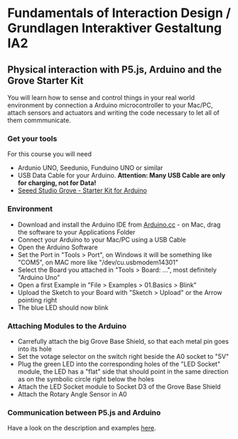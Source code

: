 # Fundamentals of Interaction Design / Grundlagen Interaktiver Gestaltung IA2

## Physical interaction with P5.js, Arduino and the Grove Starter Kit
You will learn how to sense and control things in your real world environment by connection a Arduino microcontroller to your Mac/PC, attach sensors and actuators and writing the code necessary to let all of them commmunicate.

### Get your tools
For this course you will need
* Ardunio UNO, Seedunio, Funduino UNO or similar
* USB Data Cable for your Arduino. __Attention: Many USB Cable are only for charging, not for Data!__
* [Seeed Studio Grove - Starter Kit for Arduino](https://www.seeedstudio.com/Grove-Starter-Kit-for-Arduino-p-1855.html)

### Environment
* Download and install the Arduino IDE from [Arduino.cc](https://www.arduino.cc/en/Main/Software) - on Mac, drag the software to your Applications Folder
* Connect your Arduino to your Mac/PC using a USB Cable
* Open the Arduino Software
* Set the Port in "Tools > Port", on Windows it will be something like "COM5", on MAC more like "/dev/cu.usbmodem14301"
* Select the Board you attached in "Tools > Board: ...", most definitely "Arduino Uno"
* Open a first Example in "File > Examples > 01.Basics > Blink"
* Upload the Sketch to your Board with "Sketch > Upload" or the Arrow pointing right
* The blue LED should now blink

### Attaching Modules to the Arduino
* Carrefully attach the big Grove Base Shield, so that each metal pin goes into its hole
* Set the votage selector on the switch right beside the A0 socket to "5V"
* Plug the green LED into the corresponding holes of the "LED Socket" module, the LED has a "flat" side that should point in the same direction as on the symbolic circle right below the holes
* Attach the LED Socket module to Socket D3 of the Grove Base Shield
* Attach the Rotary Angle Sensor in A0

### Communication between P5.js and Arduino
Have a look on the description and examples [here](https://github.com/HybridThingsLab/course-interaction-design-2021/tree/main/Block_III/Arduiuno_p5js).